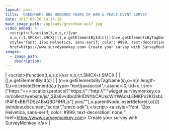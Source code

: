 ```yaml
---
layout: post
title: 'GREENHAM: ONE HUNDRED YEARS OF WAR & PEACE EVENT SURVEY'
date: 2017-09-20 14:14:18
main_image_path: /uploads/greenham-wp17.jpg
video_embed: >-
  <script>(function(t,e,s,c){var
  n,o,r;t.SMCX=t.SMCX||[],e.getElementById(c)||(n=e.getElementsByTagName(s),o=n[n.length-1],r=e.createElement(s),r.type="text/javascript",r.async=!0,r.id=c,r.src=["https:"===location.protocol?"https://":"http://","widget.surveymonkey.com/collect/website/js/_2Ba6vv4bq09rlDNYbCAUscWrfWAdsLEMKPx2KI3sbLIP4FExBBITDSz4BsQBDFiHR.js"].join(""),o.parentNode.insertBefore(r,o))})(window,document,"script","smcx-sdk");</script><a
  style="font: 12px Helvetica, sans-serif; color: #999; text-decoration: none;"
  href=https://www.surveymonkey.com> Create your survey with SurveyMonkey </a>
images:
  - image_path:
    description:
---
```



| &lt;script&gt;(function(t,e,s,c){var n,o,r;t.SMCX=t.SMCX       |        | [],e.getElementById(c)       |        | (n=e.getElementsByTagName(s),o=n[n.length-1],r=e.createElement(s),r.type="text/javascript",r.async=!0,r.id=c,r.src=["https:"===location.protocol?"https://":"http://","widget.surveymonkey.com/collect/website/js/_2Ba6vv4bq09rlDNYbCAUscWrfWAdsLEMKPx2KI3sbLIP4FExBBITDSz4BsQBDFiHR.js"].join(""),o.parentNode.insertBefore(r,o))})(window,document,"script","smcx-sdk");&lt;/script&gt;&lt;a style="font: 12px Helvetica, sans-serif; color: #999; text-decoration: none;" href=https://www.surveymonkey.com&gt; Create your survey with SurveyMonkey &lt;/a&gt; |